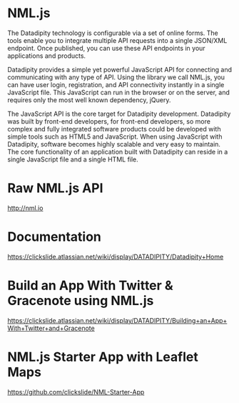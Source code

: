 NML.js
======

The Datadipity technology is configurable via a set of online forms. The tools enable you to integrate multiple API requests into a single JSON/XML endpoint. Once published, you can use these API endpoints in your applications and products.

Datadipity provides a simple yet powerful JavaScript API for connecting and communicating with any type of API. Using the library we call NML.js, you can have user login, registration, and API connectivity instantly in a single JavaScript file. This JavaScript can run in the browser or on the server, and requires only the most well known dependency, jQuery.

The JavaScript API is the core target for Datadipity development. Datadipity was built by front-end developers, for front-end developers, so more complex and fully integrated software products could be developed with simple tools such as HTML5 and JavaScript. When using JavaScript with Datadipity, software becomes highly scalable and very easy to maintain. The core functionality of an application built with Datadipity can reside in a single JavaScript file and a single HTML file.

Raw NML.js API
==============
http://nml.io

Documentation
============
https://clickslide.atlassian.net/wiki/display/DATADIPITY/Datadipity+Home

Build an App With Twitter & Gracenote using NML.js
==================================================
https://clickslide.atlassian.net/wiki/display/DATADIPITY/Building+an+App+With+Twitter+and+Gracenote

NML.js Starter App with Leaflet Maps
====================================
https://github.com/clickslide/NML-Starter-App

